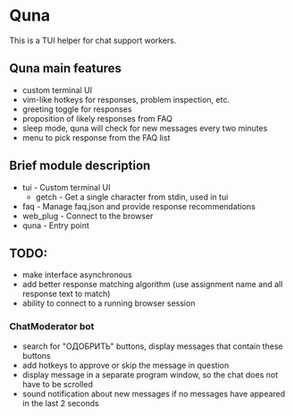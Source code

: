 # Quna

This is a TUI helper for chat support workers.

## Quna main features

- custom terminal UI
- vim-like hotkeys for responses, problem inspection, etc.
- greeting toggle for responses
- proposition of likely responses from FAQ
- sleep mode, quna will check for new messages every two minutes
- menu to pick response from the FAQ list

## Brief module description

- tui - Custom terminal UI
  - getch - Get a single character from stdin, used in tui
- faq - Manage faq.json and provide response recommendations
- web_plug - Connect to the browser
- quna - Entry point

## TODO:

- make interface asynchronous
- add better response matching algorithm (use assignment name and all response text to match)
- ability to connect to a running browser session

### ChatModerator bot

- search for "ОДОБРИТЬ" buttons, display messages that contain these buttons
- add hotkeys to approve or skip the message in question
- display message in a separate program window, so the chat does not have to be scrolled
- sound notification about new messages if no messages have appeared in the last 2 seconds
